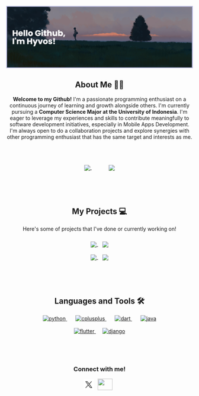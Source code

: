 <!-- Banner -->
[![MasterHead](/banner.png)](#)


<!-- About Me -->
<h2 align="center"> About Me 🧑‍💻</h2>

<p align="center" style="padding-bottom: 20px;"> 
    <b>Welcome to my Github!</b> I'm a passionate programming enthusiast on a continuous journey of learning and growth alongside others. I'm currently pursuing a <b> Computer Science Major at the University of Indonesia</b>. I'm eager to leverage my experiences and skills to contribute meaningfully to software development initiatives, especially in Mobile Apps Development. I'm always open to do a collaboration projects and explore synergies with other programming enthusiast that has the same target and interests as me.
</p>
<br>
<p align="center" style="padding-bottom: 35px;">
    <a href="https://github.com/hyvos07" style="padding-right: 30px;">
        <img height=150 align="center" src="https://github-readme-stats.vercel.app/api?username=hyvos07&show_icons=true&theme=dark&icon_color=334cbd&hide_rank=true&hide=stars,issues&include_all_commits=true"/>
    </a>
    &nbsp;
    &nbsp;
    <a href="https://github.com/hyvos07">
        <img height=150 align="center" src="https://github-readme-stats.vercel.app/api/top-langs/?username=hyvos07&layout=compact&theme=dark"/>
    </a>
</p>

<br>

<!-- Project List -->
<h2 align="center"> My Projects 💻</h2>

<p align="center" style="padding-bottom: 10px;">Here's some of projects that I've done or currently working on!</p>

<p align="center" style="padding-bottom: 35px;">
    <a href="https://github.com/hyvos07/qr_generator">
        <img align="center" src="https://github-readme-stats.vercel.app/api/pin/?username=hyvos07&repo=qr_generator&show_owner=true&theme=dark&icon_color=334cbd" />
    </a>
    &nbsp;&nbsp;
    <a href="https://github.com/hyvos07/panpan-web">
        <img align="center" src="https://github-readme-stats.vercel.app/api/pin/?username=hyvos07&repo=panpan-web&show_owner=true&theme=dark&icon_color=334cbd" />
    </a>
    <br>
    <br>
    <a href="https://github.com/hyvos07/cv-calculator">
        <img align="center" src="https://github-readme-stats.vercel.app/api/pin/?username=hyvos07&repo=cv-calculator&show_owner=true&theme=dark&icon_color=334cbd" />
    </a>
    &nbsp;&nbsp;
    <a href="https://github.com/hyvos07/todos">
        <img align="center" src="https://github-readme-stats.vercel.app/api/pin/?username=hyvos07&repo=todos&show_owner=true&theme=dark&icon_color=334cbd" />
    </a>
</p>

<br>

<!-- Language and Tools -->
<h2 align="center">Languages and Tools 🛠️</h2>
<p align="center">
    <a href="https://www.python.org/" style="padding-right: 15px;" target="_blank">
        <img src="https://www.svgrepo.com/show/452091/python.svg" alt="python" width="40" height="40"/> 
    </a>
    &nbsp;
    <a href="https://en.cppreference.com/w/" style="padding-right: 15px;" target="_blank">
        <img src="https://upload.wikimedia.org/wikipedia/commons/1/18/ISO_C%2B%2B_Logo.svg" alt="cplusplus" width="40" height="40"/>
    </a>
    &nbsp;
    <a href="https://dart.dev/" style="padding-right: 15px;" target="_blank"> 
        <img src="https://upload.wikimedia.org/wikipedia/commons/a/a2/Dart_programming_language_logo_icon.svg" alt="dart" width="40" height="40"/> 
    </a>
    &nbsp;
    <a href="https://www.java.com/en/"" target="_blank">
        <img src="https://www.svgrepo.com/show/184143/java.svg" alt="java" width="40" height="40"/> 
    </a>
    <br>
    <br>
    <a href="https://flutter.dev/" style="padding-right: 10px;" target="_blank">
        <img src="https://www.vectorlogo.zone/logos/flutterio/flutterio-icon.svg" alt="flutter" width="40" height="40"/>
    </a>
    &nbsp;
    <a href="https://www.djangoproject.com/" target="_blank">
        <img src="https://cdn.worldvectorlogo.com/logos/django.svg" alt="django" width="40" height="40"/> 
    </a>
</p>

<br>

<!-- Social Media -->
<h3 align="center"style="padding-top: 30px;">Connect with me!</h3>

<p align="center">
  <a style="text-decoration: none; border: none;" href="https://twitter.com/hyvos_/" target="blank">
    <img align="center" src="/twitterwhite.svg" alt="" height="30"/>
  </a>
  <a style="text-decoration: none; padding-left: 5px; border: none;" href="https://www.linkedin.com/in/danielliman" target="blank">
    <img align="center" src="https://static.licdn.com/aero-v1/sc/h/akt4ae504epesldzj74dzred8" alt="" height="31" width="40" />
  </a>
  <a style="text-decoration: none; padding-left: 5px; border: none;" href="https://www.instagram.com/daniel.liman07" target="blank">
    <img align="center" src="https://static.cdninstagram.com/rsrc.php/v3/yI/r/VsNE-OHk_8a.png" alt="" height="29"/>
  </a>
</p>
